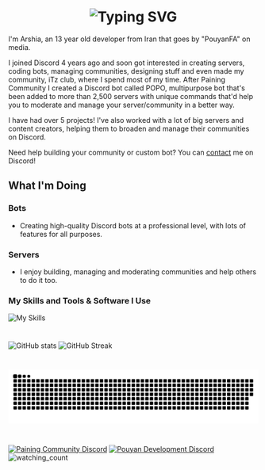 <h1 align="center"><img src="https://readme-typing-svg.demolab.com?font=Jetbrains+Mono&size=35&duration=3000&pause=1000&color=A4E3F8&center=true&vCenter=true&width=1000&height=40&lines=Hi%2C+I'm+Pouyan;a+Discord+Bot+Developer+and+Server+Architect;I+love+creating+and+coding+cool+stuff;Also%2C+I'm+interested+in+managing+communities;Welcome+to+my+GitHub+profile!" alt="Typing SVG" /></h1>

I'm Arshia, an 13 year old developer from Iran that goes by "PouyanFA" on media.

I joined Discord 4 years ago and soon got interested in creating servers, coding bots, managing communities, designing stuff and even made my community, iTz club, where I spend most of my time. After Paining Community I created a Discord bot called POPO, multipurpose bot that's been added to more than 2,500 servers with unique commands that'd help you to moderate and manage your server/community in a better way.

I have had over 5 projects! I've also worked with a lot of big servers and content creators, helping them to broaden and manage their communities on Discord.

Need help building your community or custom bot? You can [contact](https://discord.com/channels/@me/1173628987650605179) me on Discord!

## What I'm Doing

### Bots
- Creating high-quality Discord bots at a professional level, with lots of features for all purposes.
### Servers
- I enjoy building, managing and moderating communities and help others to do it too.

### My Skills and Tools & Software I Use
![My Skills](https://skillicons.dev/icons?i=js,html,css,nodejs,vscode,cloudflare,discord,github,git)
# 
![GitHub stats](https://github-readme-stats.vercel.app/api?username=XPouyan&count_private=true&show_icons=true&title_color=57cdf1&text_color=ffffff&icon_color=57cdf1&border_color=0d1117&bg_color=0d1117)
![GitHub Streak](https://streak-stats.demolab.com/?user=XPouyan&background=0d1117&border=0d1117&stroke=57cdf1&ring=57cdf1&fire=57cdf1&currStreakNum=57cdf1&sideNums=57cdf1&currStreakLabel=57cdf1&sideLabels=57cdf1&dates=ffffff)
#
![Snake](https://github.com/iTzArshia/iTzArshia/blob/output/github-contribution-grid-snake-dark.svg)
#
[![Paining Community Discord](https://badgen.net/discord/members/ZUKDtNNz3m)](https://discord.gg/ZUKDtNNz3m)
[![Pouyan Development Discord](https://badgen.net/discord/members/)](https://discord.gg/mSe8DqK68V)<br>
<img src="https://komarev.com/ghpvc/?username=XPouyan&color=brightgreen" alt="watching_count" />
